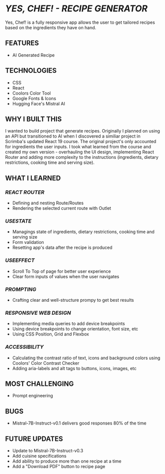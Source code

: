 # _YES, CHEF! - RECIPE GENERATOR_

Yes, Chef! is a fully responsive app allows the user to get tailored recipes based on the ingredients they have on hand.

## FEATURES

- AI Generated Recipe

## TECHNOLOGIES

- CSS
- React
- Coolors Color Tool
- Google Fonts & Icons
- Hugging Face's Mistral AI

## WHY I BUILT THIS

I wanted to build project that generate recipes. Originally I planned on using an API but transitioned to AI when I discovered a similiar project in Scrimba's updated React 19 course. The original project's only accounted for ingredients the user inputs. I took what learned from the course and created my own version - overhauling the UI design, implementing React Router and adding more complexity to the instructions (ingredients, dietary restrictions, cooking time and serving size).

## WHAT I LEARNED

### _REACT ROUTER_

- Defining and nesting Route/Routes
- Rendering the selected current route with Outlet

### _USESTATE_

- Managings state of ingredients, dietary restrictions, cooking time and serving size
- Form validation
- Resetting app's data after the recipe is produced

### _USEEFFECT_

- Scroll To Top of page for better user experience
- Clear form inputs of values when the user navigates

### _PROMPTING_

- Crafting clear and well-structure prompy to get best results

### _RESPONSIVE WEB DESIGN_

- Implementing media queries to add device breakpoints
- Using device breakpoints to change orientation, font size, etc
- Using CSS Position, Grid and Flexbox

### _ACCESSIBILITY_

- Calculating the contrast ratio of text, icons and background colors using Coolors' Color Contrast Checker
- Adding aria-labels and alt tags to buttons, icons, images, etc

## MOST CHALLENGING

- Prompt engineering

## BUGS

- Mistral-7B-Instruct-v0.1 delivers good responses 80% of the time

## FUTURE UPDATES

- Update to Mistral-7B-Instruct-v0.3
- Add cuisine specifications
- Add ability to produce more than one recipe at a time
- Add a "Download PDF" button to recipe page
